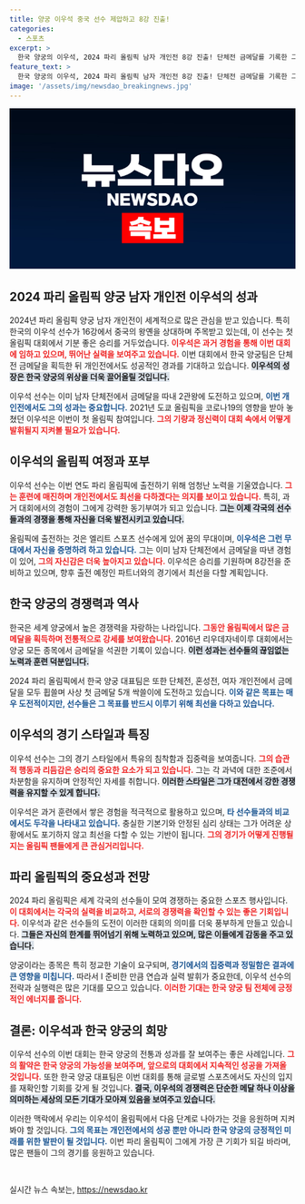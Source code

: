 ```yaml
---
title: 양궁 이우석 중국 선수 제압하고 8강 진출!
categories:
  - 스포츠
excerpt: >
  한국 양궁의 이우석, 2024 파리 올림픽 남자 개인전 8강 진출! 단체전 금메달를 기록한 그가 2관왕에 도전하는 순간을 놓치지 마세요!
feature_text: >
  한국 양궁의 이우석, 2024 파리 올림픽 남자 개인전 8강 진출! 단체전 금메달를 기록한 그가 2관왕에 도전하는 순간을 놓치지 마세요!
image: '/assets/img/newsdao_breakingnews.jpg'
---
```


<p><img src="/assets/img/newsdao_breakingnews.jpg" alt="implanttips 속보" /></p>

<h2 data-ke-size="size26">2024 파리 올림픽 양궁 남자 개인전 이우석의 성과</h2>

<p data-ke-size="size16">2024년 파리 올림픽 양궁 남자 개인전이 세계적으로 많은 관심을 받고 있습니다. 특히 한국의 이우석 선수가 16강에서 중국의 왕옌을 상대하며 주목받고 있는데, 이 선수는 첫 올림픽 대회에서 기분 좋은 승리를 거두었습니다. <b><span style="color: #ee2323;">이우석은 과거 경험을 통해 이번 대회에 임하고 있으며, 뛰어난 실력을 보여주고 있습니다.</span></b> 이번 대회에서 한국 양궁팀은 단체전 금메달을 획득한 뒤 개인전에서도 성공적인 경과를 기대하고 있습니다. <b><span style="background-color: #21538527;">이우석의 성장은 한국 양궁의 위상을 더욱 끌어올릴 것입니다.</span></b></p>

<p data-ke-size="size16">이우석 선수는 이미 남자 단체전에서 금메달을 따내 2관왕에 도전하고 있으며, <b><span style="color: #1a5490;">이번 개인전에서도 그의 성과는 중요합니다.</span></b> 2021년 도쿄 올림픽을 코로나19의 영향을 받아 놓쳤던 이우석은 이번이 첫 올림픽 참여입니다. <b><span style="color: #ee2323;">그의 기량과 정신력이 대회 속에서 어떻게 발휘될지 지켜볼 필요가 있습니다.</span></b></p>

<h2 data-ke-size="size26">이우석의 올림픽 여정과 포부</h2>

<p data-ke-size="size16">이우석 선수는 이번 연도 파리 올림픽에 출전하기 위해 엄청난 노력을 기울였습니다. <b><span style="color: #ee2323;">그는 훈련에 매진하며 개인전에서도 최선을 다하겠다는 의지를 보이고 있습니다.</span></b> 특히, 과거 대회에서의 경험이 그에게 강력한 동기부여가 되고 있습니다. <b><span style="background-color: #21538527;">그는 이제 각국의 선수들과의 경쟁을 통해 자신을 더욱 발전시키고 있습니다.</span></b></p>

<p data-ke-size="size16">올림픽에 출전하는 것은 엘리트 스포츠 선수에게 있어 꿈의 무대이며, <b><span style="color: #1a5490;">이우석은 그런 무대에서 자신을 증명하려 하고 있습니다.</span></b> 그는 이미 남자 단체전에서 금메달을 따낸 경험이 있어, <b><span style="color: #ee2323;">그의 자신감은 더욱 높아지고 있습니다.</span></b> 이우석은 승리를 기원하며 8강전을 준비하고 있으며, 향후 출전 예정인 파트너와의 경기에서 최선을 다할 계획입니다.</p>

<h2 data-ke-size="size26">한국 양궁의 경쟁력과 역사</h2>

<p data-ke-size="size16">한국은 세계 양궁에서 높은 경쟁력을 자랑하는 나라입니다. <b><span style="color: #ee2323;">그동안 올림픽에서 많은 금메달을 획득하며 전통적으로 강세를 보여왔습니다.</span></b> 2016년 리우데자네이루 대회에서는 양궁 모든 종목에서 금메달을 석권한 기록이 있습니다. <b><span style="background-color: #21538527;">이런 성과는 선수들의 끊임없는 노력과 훈련 덕분입니다.</span></b></p>

<p data-ke-size="size16">2024 파리 올림픽에서 한국 양궁 대표팀은 또한 단체전, 혼성전, 여자 개인전에서 금메달을 모두 휩쓸며 사상 첫 금메달 5개 싹쓸이에 도전하고 있습니다. <b><span style="color: #1a5490;">이와 같은 목표는 매우 도전적이지만, 선수들은 그 목표를 반드시 이루기 위해 최선을 다하고 있습니다.</span></b></p>

<h2 data-ke-size="size26">이우석의 경기 스타일과 특징</h2>

<p data-ke-size="size16">이우석 선수는 그의 경기 스타일에서 특유의 침착함과 집중력을 보여줍니다. <b><span style="color: #ee2323;">그의 습관적 행동과 리듬감은 승리의 중요한 요소가 되고 있습니다.</span></b> 그는 각 과녁에 대한 조준에서 차분함을 유지하며 안정적인 자세를 취합니다. <b><span style="background-color: #21538527;">이러한 스타일은 그가 대전에서 강한 경쟁력을 유지할 수 있게 합니다.</span></b></p>

<p data-ke-size="size16">이우석은 과거 훈련에서 쌓은 경험을 적극적으로 활용하고 있으며, <b><span style="color: #1a5490;">타 선수들과의 비교에서도 두각을 나타내고 있습니다.</span></b> 충실한 기본기와 안정된 심리 상태는 그가 어려운 상황에서도 포기하지 않고 최선을 다할 수 있는 기반이 됩니다. <b><span style="color: #ee2323;">그의 경기가 어떻게 진행될지는 올림픽 팬들에게 큰 관심거리입니다.</span></b></p>

<h2 data-ke-size="size26">파리 올림픽의 중요성과 전망</h2>

<p data-ke-size="size16">2024 파리 올림픽은 세계 각국의 선수들이 모여 경쟁하는 중요한 스포츠 행사입니다. <b><span style="color: #ee2323;">이 대회에서는 각국의 실력을 비교하고, 서로의 경쟁력을 확인할 수 있는 좋은 기회입니다.</span></b> 이우석과 같은 선수들의 도전이 이러한 대회의 의미를 더욱 풍부하게 만들고 있습니다. <b><span style="background-color: #21538527;">그들은 자신의 한계를 뛰어넘기 위해 노력하고 있으며, 많은 이들에게 감동을 주고 있습니다.</span></b></p>

<p data-ke-size="size16">양궁이라는 종목은 특히 정교한 기술이 요구되며, <b><span style="color: #1a5490;">경기에서의 집중력과 정밀함은 결과에 큰 영향을 미칩니다.</span></b> 따라서 I 준비한 만큼 연습과 실력 발휘가 중요한데, 이우석 선수의 전략과 실행력은 많은 기대를 모으고 있습니다. <b><span style="color: #ee2323;">이러한 기대는 한국 양궁 팀 전체에 긍정적인 에너지를 줍니다.</span></b></p>

<h2 data-ke-size="size26">결론: 이우석과 한국 양궁의 희망</h2>

<p data-ke-size="size16">이우석 선수의 이번 대회는 한국 양궁의 전통과 성과를 잘 보여주는 좋은 사례입니다. <b><span style="color: #ee2323;">그의 활약은 한국 양궁의 가능성을 보여주며, 앞으로의 대회에서 지속적인 성공을 가져올 것입니다.</span></b> 또한 한국 양궁 대표팀은 이번 대회를 통해 글로벌 스포츠에서도 자신의 입지를 재확인할 기회를 갖게 될 것입니다. <b><span style="background-color: #21538527;">결국, 이우석의 경쟁력은 단순한 메달 하나 이상을 의미하는 세상의 모든 기대가 모아져 있음을 보여주고 있습니다.</span></b></p>

<p data-ke-size="size16">이러한 맥락에서 우리는 이우석이 올림픽에서 다음 단계로 나아가는 것을 응원하며 지켜봐야 할 것입니다. <b><span style="color: #1a5490;">그의 목표는 개인전에서의 성공 뿐만 아니라 한국 양궁의 긍정적인 미래를 위한 발판이 될 것입니다.</span></b> 이번 파리 올림픽이 그에게 가장 큰 기회가 되길 바라며, 많은 팬들이 그의 경기를 응원하고 있습니다.</p>

<p data-ke-size="size16">&nbsp;</p>
실시간 뉴스 속보는, <a href="https://newsdao.kr" rel="dofollow">https://newsdao.kr</a>



